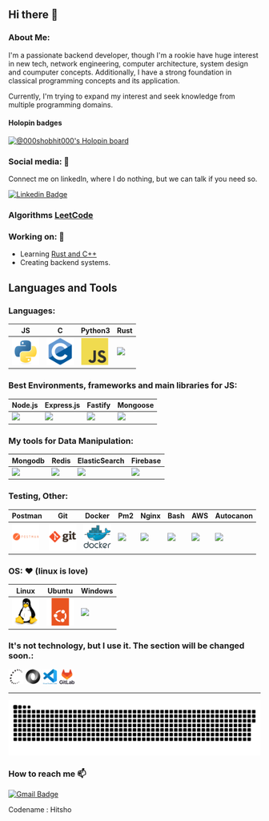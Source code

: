 ## Hi there 👋

<!--
**000shobhit000/000shobhit000** is a ✨ _special_ ✨ repository because its `README.md` (this file) appears on your GitHub profile.

Here are some ideas to get you started:

- 🔭 I’m currently working on ...
- 🌱 I’m currently learning ...
- 👯 I’m looking to collaborate on ...
- 🤔 I’m looking for help with ...
- 💬 Ask me about ...
- 📫 How to reach me: ...
- 😄 Pronouns: ...
- ⚡ Fun fact: ...
-->

### About Me:    
I'm a passionate backend developer, though I'm a rookie have huge interest in new tech, network engineering, computer architecture, system design and coumputer concepts. Additionally, I have a strong foundation in classical programming concepts and its application.

Currently, I'm trying to expand my interest and seek knowledge from multiple programming domains.

#### Holopin badges
[![@000shobhit000's Holopin board](https://holopin.me/000shobhit000)](https://holopin.io/@000shobhit000)
   
### Social media: 📡    
Connect me on linkedIn, where I do nothing, but we can talk if you need so. 


[![Linkedin Badge](https://img.shields.io/badge/LinkedIn-0077B5?style=for-the-badge&logo=linkedin&logoColor=white)](www.linkedin.com/in/shobhit-patel-19516524a)

<!--
## Competitions: 🥇

### CTF's

| CTF | Result | Team | Date |
|-----|-----|-----|-----|
|CIT@CTF|top 6%|undermouses|04/2024|
|BSidesSF CTF|top 10%|movie43|05/2024|
|swampCTF|top 17%|check_your_mouse |03/2024|
|vksCTF|top 18%| Solo played |09/2023|
|Space HeroesCTF| top 23% | check_yor_mom |04/2024|
|AI CTF|top 23%|movie43|05/2024|
|BCACTF 5.0|top 25%|movie43|06/2024|
|vsCTF|top26%|movie43|06/2024|
|wolvCTF|top 31%| undermouses|03/2024|
|osuCTF|top 35%| undermouses |02/2024|
|ethernautCTF|out of competition|solo|03/2024|

-->

### Algorithms [LeetCode](https://leetcode.com/u/shobhitsinghpatel2/)


### Working on: 🚀

- Learning [Rust and C++](https://github.com/sammorozov/go_basics_study)
- Creating backend systems.


## Languages and Tools 
<div>

### Languages:
| JS | C | Python3 | Rust |
|----------|----------|----------|-----|
|  <img src="https://github.com/devicons/devicon/blob/master/icons/python/python-original.svg" title="Python"  alt="Python" width="55" height="55"/> |  <img src="https://github.com/devicons/devicon/blob/master/icons/c/c-original.svg" title="C"  alt="C" width="55" height="55"/> |  <img src="https://github.com/devicons/devicon/blob/master/icons/javascript/javascript-original.svg" title="JavaScript" alt="JavaScript" width="55" height="55"/> |  <img src="https://cdn.jsdelivr.net/gh/devicons/devicon@latest/icons/rust/rust-original.svg" /> |

  

### Best Environments, frameworks and main libraries for JS:

| Node.js | Express.js | Fastify | Mongoose |
|----------|----------|----------|----------|
|  <img src="https://cdn.jsdelivr.net/gh/devicons/devicon@latest/icons/nodejs/nodejs-original-wordmark.svg"/>|  <img src="https://cdn.jsdelivr.net/gh/devicons/devicon@latest/icons/express/express-original.svg"/>|  <img src="https://cdn.jsdelivr.net/gh/devicons/devicon@latest/icons/fastify/fastify-original.svg"/>|  <img src="https://cdn.jsdelivr.net/gh/devicons/devicon@latest/icons/mongoose/mongoose-original.svg"/>|



### My tools for Data Manipulation:

| Mongodb | Redis | ElasticSearch | Firebase |
|----------|----------|----------|----------|
|<img src="https://cdn.jsdelivr.net/gh/devicons/devicon@latest/icons/mongodb/mongodb-original.svg"/>|<img src="https://cdn.jsdelivr.net/gh/devicons/devicon@latest/icons/redis/redis-original.svg"/>|<img src="https://cdn.jsdelivr.net/gh/devicons/devicon@latest/icons/elasticsearch/elasticsearch-original.svg"/>|<img src="https://cdn.jsdelivr.net/gh/devicons/devicon@latest/icons/firebase/firebase-original.svg"/>|



  
### Testing, Other:

| Postman | Git | Docker | Pm2 | Nginx | Bash | AWS| Autocanon |
|----------|----------|----------|----------|----------|----------|----------|----------|
|<img src="https://github.com/devicons/devicon/blob/master/icons/postman/postman-original-wordmark.svg" title="Postman" alt="Postman" width="55" height="55"/>|<img src="https://github.com/devicons/devicon/blob/master/icons/git/git-original-wordmark.svg" title="Git" alt="Git" width="55" height="55"/>|<img src="https://github.com/devicons/devicon/blob/master/icons/docker/docker-original-wordmark.svg" title="Docker" alt="Docker" width="55" height="55"/>|<img src="https://pm2.keymetrics.io/assets/pm2-logo-1.png"/>|  <img src="https://cdn.jsdelivr.net/gh/devicons/devicon@latest/icons/nginx/nginx-original.svg"/>|  <img src="https://cdn.jsdelivr.net/gh/devicons/devicon@latest/icons/bash/bash-original.svg"/>|  <img src="https://cdn.jsdelivr.net/gh/devicons/devicon@latest/icons/amazonwebservices/amazonwebservices-original-wordmark.svg"/>| <img src="https://raw.githubusercontent.com/mcollina/autocannon/HEAD/autocannon-banner.png"/>|


### OS: ❤️ (linux is love)

| Linux | Ubuntu | Windows |
|----------|----------|----------|
| <img src="https://github.com/devicons/devicon/blob/master/icons/linux/linux-original.svg" title="Linux" alt="Linux" width="55" height="55"/> | <img src="https://github.com/devicons/devicon/blob/master/icons/ubuntu/ubuntu-original.svg" title="Ubuntu" alt="Ubuntu" width="55" height="55"/> | <img src="https://cdn.jsdelivr.net/gh/devicons/devicon@latest/icons/windows11/windows11-original.svg"/> |


<!--
### Tools for CTF's
 
| Metasploit | Wireshark | Burpsuite | Netcat | Nmap |
|----------|----------|----------|----------|----------|
|<img src="assets/meta.png" alt="msf" width="85" height="55" />|<img src="assets/Wireshark_icon.svg.png" alt="wsh" width="55" height="55" />|<img src="assets/burp.svg" alt="burp" width="85" height="55" />|<img src="assets/netcat_logo_shadow.svg" alt="netcat" width="55" height="55" />|<img src="assets/nmap-logo.svg" alt="nmap" width="55" height="55" />|
-->

### It's not technology, but I use it. The section will be changed soon.:
  <img src="https://github.com/devicons/devicon/blob/master/icons/ssh/ssh-original.svg" title="ssh" alt="ssh" width="30" height="30"/>
  <img src="https://github.com/devicons/devicon/blob/master/icons/json/json-original.svg" title="json" alt="json" width="30" height="30"/>
  <img src="https://github.com/devicons/devicon/blob/master/icons/vscode/vscode-original-wordmark.svg" title="vsc" alt="vsc" width="30" height="30"/>
  <img src="https://github.com/devicons/devicon/blob/master/icons/gitlab/gitlab-original-wordmark.svg" title="GitLab" alt="GitLab" width="30" height="30"/>

</div>

---

<!-- 
<p align="center">
  <img width="800" height="220" src="https://streak-stats.demolab.com?user=sammorozov&theme=highcontrast&hide_border=true&border_radius=5&card_width=800">
</p>


---


<p align="center">
  <img width="600" height="200" src="https://github-readme-stats.vercel.app/api?username=sammorozov&show_icons=true&theme=vision-friendly-dark">
  <img width="400" height="200" src="https://github-readme-stats.vercel.app/api/top-langs/?username=sammorozov&size_weight=0.0005&count_weight=0.3&layout=compact&theme=vision-friendly-dark">
</p>


<div id="header" align="center">
  <img src="https://komarev.com/ghpvc/?username=sammorozov&style=for-the-badge&color=orange" alt=""/>
</div>
-->

<p align="center">
 <img width="1000" src="assets/github-snake.svg" alt="snake"/>
</p>



### How to reach me :mailbox:
[![Gmail Badge](https://img.shields.io/badge/Gmail-D14836?style=for-the-badge&logo=gmail&logoColor=white)](mailto:shobhitsinghpatel2@gmail.com)

Codename : Hitsho


